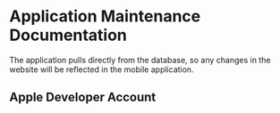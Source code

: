 # Application Maintenance Documentation

The application pulls directly from the database, so any changes in the website will be reflected in the mobile application. 

## Apple Developer Account